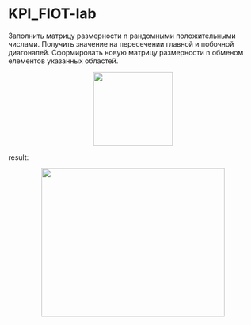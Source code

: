# KPI_FIOT-lab
Заполнить матрицу рaзмерности n рандомными положительными числами. Получить значение на пересечении главной и побочной диагоналей. Сформировать новую матрицу размерности n обменом елементов указанных областей. 
<p align="center">  <img src="https://skr.sh/i/230121/in9NIg9G.png?download=1&name=%D0%A1%D0%BA%D1%80%D0%B8%D0%BD%D1%88%D0%BE%D1%82%2023-01-2021%2015:33:48.png" width="160" height="150" /> </p>
result:
<p align="center">  <img src="https://skr.sh/i/230121/FVhSYPFo.png?download=1&name=%D0%A1%D0%BA%D1%80%D0%B8%D0%BD%D1%88%D0%BE%D1%82%2023-01-2021%2016:14:50.png" width="370" height="300" /> </p>

